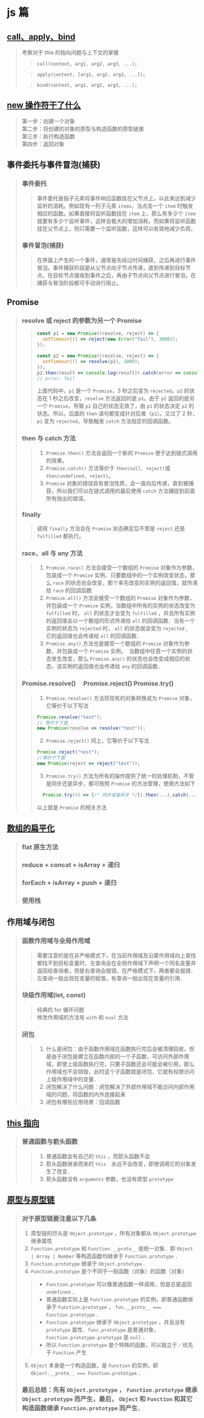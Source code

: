 # js 篇

## [call、apply、bind](./call-apply-bind.js)

> 考察对于 this 的指向问题与上下文的掌握
>
> > `call(context, arg1, arg2, arg3, ...);`
>
> > `apply(context, [arg1, arg2, arg3, ...]);`
>
> > `bind(context, arg1, arg2, arg3, ...);`

## [new 操作符干了什么](./new.js)

> 第一步：创建一个对象  
> 第二步：将创建的对象的原型与构造函数的原型链接  
> 第三步：执行构造函数  
> 第四步：返回对象

## 事件委托与事件冒泡(捕获)

> ### 事件委托
>
> > 事件委托是指子元素将事件响应函数挂在父节点上，以此来达到减少监听的消耗。例如现有一列子元素 `items`，当点击一个 `item` 时触发相应的函数。如果直接将监听函数挂在 `item` 上，那么有多少个 `item` 就要有多少个监听事件，这样会极大的增加消耗，而如果将监听函数挂在父节点上，则只需要一个监听函数，这样可以有效地减少负荷。
>
> ### 事件冒泡(捕获)
>
> > 在界面上产生的一个事件，通常是先经过时间捕获，之后再进行事件冒泡。事件捕获阶段是从父节点向子节点传递，直到传递到目标节点，在目标节点接收到事件之后，再由子节点向父节点进行冒泡，在捕获与冒泡阶段都可手动进行阻止。

## Promise

> ### resolve 或 reject 的参数为另一个 Promise
>
> > ```js
> > const p1 = new Promise((resolve, reject) => {
> >   setTimeout(() => reject(new Error("fail"), 3000));
> > });
> >
> > const p2 = new Promise((resolve, reject) => {
> >   setTimeout(() => resolve(p1), 1000);
> > });
> > p2.then(result => console.log(result)).catch(error => console.log(error));
> > // error: fail
> > ```
> >
> > 上面代码中，`p1` 是一个 `Promise`，3 秒之后变为 `rejected`。`p2` 的状态在 1 秒之后改变，`resolve` 方法返回的是 `p1`。由于 `p2` 返回的是另一个 `Promise`，导致 `p2` 自己的状态无效了，由 `p1` 的状态决定 `p2` 的状态。所以，后面的 `then` 语句都变成针对后者（`p1`）。又过了 2 秒，`p1` 变为 `rejected`，导致触发 `catch` 方法指定的回调函数。
>
> ### then 与 catch 方法
>
> > 1. `Promise.then()` 方法会返回一个新的 `Promise` 便于达到链式调用的效果。
> > 2. `Promise.catch()` 方法等价于 `then(null, reject)`或 `then(undefined, reject)`。
> > 3. `Promise` 对象的错误具有冒泡性质，会一直向后传递，直到被捕获，所以我们可以在链式调用的最后使用 `catch` 方法捕捉到前面所有抛出的错误。
>
> ### finally
>
> > 调用 `finally` 方法会在 `Promise` 状态确定后不管是 `reject` 还是 `fulfilled` 都执行。
>
> ### race、all 与 any 方法
>
> > 1. `Promise.race()` 方法会接受一个数组的 `Promise` 对象作为参数，包装成一个 `Promise` 实例．只要数组中的一个实例改变状态，那么 `race` 的状态也会改变，那个率先改变的实例的返回值，就传递给 `race` 的回调函数
> > 2. `Promise.all()` 方法会接受一个数组的 `Promise` 对象作为参数，并包装成一个 `Promise` 实例，当数组中所有的实例的状态改变为 `fulfilled` 时， `all` 的状态才会变为 `fulfilled` ，并且所有实例的返回值会以一个数组的形式传递给 `all` 的回调函数．当有一个实例的状态为 `rejected` 时， `all` 的状态就会变为 `rejected` ,　它的返回值也会传递给 `all` 的回调函数．
> > 3. `Promise.any()` 方法也是接受一个数组的 `Promise` 对象作为参数，并包装成一个 `Promise` 实例，　当数组中任意一个实例的状态发生改变，那么 `Promise.any()` 的状态也会改变成相应的状态，该实例的返回值也会传递给 `any` 的回调函数．
>
> ### Promise.resolve()　 Promise.reject() Promise.try()
>
> > 1. `Promise.resolve()` 方法将现有的对象转换成为 `Promise` 对象，它等价于以下写法
> >
> > ```js
> > Promise.resolve("test");
> > // 等价于下面
> > new Promise(resolve => resolve("test"));
> > ```
> >
> > 2. `Promise.reject()` 同上，它等价于以下写法
> >
> > ```js
> > Promise.reject("test");
> > //等价于下面
> > new Promise(reject => reject("test"));
> > ```
> >
> > 3. `Promise.try()` 方法为所有的操作提供了统一的处理机制，不管是同步还是异步，都可按照 `Promise` 的方法管理，使用方法如下
> >
> > ```js
> >   Promise.try(() => {/* 同步或者异步 */}).then(...).catch(...)
> > ```
> >
> > 以上就是 `Promise` 的相关方法

## [数组的扁平化](./flat.js)

> ### flat 原生方法
>
> ### reduce + concat + isArray + 递归
>
> ### forEach + isArray + push + 递归
>
> ### 使用栈

## 作用域与闭包

> ### 函数作用域与全局作用域
>
> > 需要注意的是在非严格模式下，在当前作用域及沿着作用域向上查找都找不到目标变量时，左查询会在全局作用域下声明一个同名变量并返回给查询者，但是右查询会报错，在严格模式下，两者都会报错．左查询一般出现在变量的赋值，有查询一般出现在变量的引用．
>
> ### 块级作用域(let, const)
>
> > 经典的 for 循环问题  
> > 修改作用域的方法有 `with` 和 `eval` 方法
>
> ### 闭包
>
> > 1. 什么是闭包：由于函数作用域在函数执行完后会被清理回收，但是由于闭包是建立在函数内部的一个子函数，可访问外部作用域，即使上级函数执行完，只要子函数还会可能会被引用，那么作用域也不会销毁，此时这个子函数就是闭包，它就有权限访问上级作用域中的变量．
> > 2. 闭包解决了什么问题：闭包解决了外部作用域不能访问内部作用域的问题，将函数的内外连接起来
> > 3. 闭包有哪些应用场景：回调函数

## [this 指向](./this.js)

> ### 普通函数与箭头函数
>
> > 1. 普通函数会有自己的 `this` ，而箭头函数不会
> > 2. 箭头函数继承而来的 `this`　永远不会改变，即使调用它的对象发生了改变．
> > 3. 箭头函数没有 `arguments` 参数，也没有原型 `prototype`

## [原型与原型链](./prototype.js)

> ### 对于原型链要注意以下几条
> 1. 原型链的尽头是 `Object.prototype` ，所有对象都从 `Object.prototype` 继承属性
> 2. `Function.prototype` 和 `Function.__proto__` 是统一对象．即 `Object | Array | Number` 等构造函数均继承于 `Function.prototype` ．
> 3. `Function.prototype` 继承于 `Object.prototype` .
> 4. `Function.prototype` 是个不同于一般函数（对象）的函数（对象）
> > - `Function.prototype` 可以像普通函数一样调用，但是总是返回 `undefined` ．
> > - 普通函数实际上是 `Function.prototype` 的实例，即普通函数继承于 `Function.prototype` ， `fun.__proto__ === Function.prototype` ．
> > - `Function.prototype` 继承于 `Object.prototype` ，并且没有 `prototype` 属性．`func.prototype` 是普通对象，`Function.prototype.prototype` 是 `null` ．
> > - 所以 `Function.prototype` 是个特殊的函数，可以独立于／优先于 `Function` 产生
> 5. `Object` 本身是一个构造函数，是 `Function` 的实例，即 `Object.__proto__ === Function.prototype` ．
> ### 最后总结：先有 `Object.prototype` ， `Function.prototype` 继承 `Object.prototype` 而产生，最后， `Object` 和 `Function` 和其它构造函数继承 `Function.prototype` 而产生．